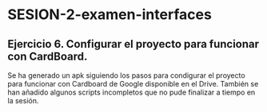 # SESION-2-examen-interfaces

## Ejercicio 6. Configurar el proyecto para funcionar con CardBoard.

Se ha generado un apk siguiendo los pasos para condigurar el proyecto para funcionar con Cardboard de Google disponible en el Drive. También se han añadido algunos scripts incompletos que no pude finalizar a tiempo en la sesión.
